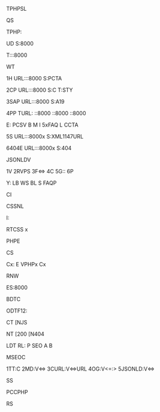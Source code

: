 TPHPSL

QS

TPHP:


UD
S:8000


T:::8000



WT

1H
URL:::8000
S:PCTA

2CP
URL:::8000
S:C
T:STY

3SAP
URL:::8000
S:A19

4PP
TURL:
::8000
::8000
::8000

E:
PCSV
B
M
I
5xFAQ
L
CCTA

5S
URL:::8000x
S:XML1147URL

6404E
URL:::8000x
S:404



JSONLDV

1V
2RVPS
3F<=>
4C
5G::
6P

Y:
LB
WS
BL
S
FAQP



CI

CSSNL

I:

RTCSS
x


PHPE

CS

Cx:
E
VPHPx
Cx

RNW

ES:8000



BDTC

ODTF12:

CT
[NJS

NT
[200
[N404

LDT
RL:
P
SEO
A
B



MSEOC

1TT:C
2MD:V<=>
3CURL:V<=>URL
4OG:V<=:>
5JSONLD:V<=>



SS

PCCPHP



RS









